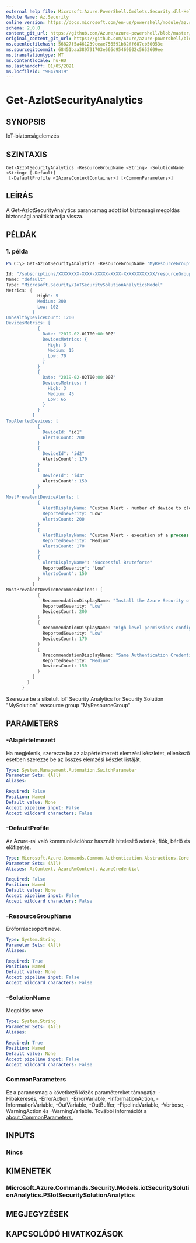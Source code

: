 ```yaml
---
external help file: Microsoft.Azure.PowerShell.Cmdlets.Security.dll-Help.xml
Module Name: Az.Security
online version: https://docs.microsoft.com/en-us/powershell/module/az.security/Get-AzIotSecurityAnalytics
schema: 2.0.0
content_git_url: https://github.com/Azure/azure-powershell/blob/master/src/Security/Security/help/Get-AzIotSecurityAnalytics.md
original_content_git_url: https://github.com/Azure/azure-powershell/blob/master/src/Security/Security/help/Get-AzIotSecurityAnalytics.md
ms.openlocfilehash: 56827f5a461239ceae756591b82ff687cb50053c
ms.sourcegitcommit: 68451baa389791703e666d95469602c5652609ee
ms.translationtype: MT
ms.contentlocale: hu-HU
ms.lasthandoff: 01/05/2021
ms.locfileid: "98479819"
---
```

# Get-AzIotSecurityAnalytics

## SYNOPSIS
IoT-biztonságelemzés

## SZINTAXIS

```
Get-AzIotSecurityAnalytics -ResourceGroupName <String> -SolutionName <String> [-Default]
 [-DefaultProfile <IAzureContextContainer>] [<CommonParameters>]
```

## LEÍRÁS
A Get-AzIotSecurityAnalytics parancsmag adott iot biztonsági megoldás biztonsági analitikát adja vissza.

## PÉLDÁK

### 1. példa
```powershell
PS C:\> Get-AzIotSecurityAnalytics -ResourceGroupName "MyResourceGroup" -SolutionName "MySolution" -Default

Id: "/subscriptions/XXXXXXXX-XXXX-XXXXX-XXXX-XXXXXXXXXXXX/resourceGroups/MyResourceGroup/providers/Microsoft.Security/iotSecuritySolutions/MySolution/analyticsModels/default"
Name: "default"
Type: "Microsoft.Security/IoTSecuritySolutionAnalyticsModel"
Metrics: {
            High": 5
            Medium: 200
            Low: 102
          }
UnhealthyDeviceCount: 1200
DevicesMetrics: [
            {
              Date: "2019-02-01T00:00:00Z"
              DevicesMetrics: {
                High: 3
                Medium: 15
                Low: 70
              }
            }
            {
              Date: "2019-02-02T00:00:00Z"
              DevicesMetrics: {
                High: 3
                Medium: 45
                Low: 65
              }
            }
          ]
TopAlertedDevices: [
            {
              DeviceId: "id1"
              AlertsCount: 200
            }
            {
              DeviceId": "id2"
              AlertsCount": 170
            }
            {
              DeviceId": "id3"
              AlertsCount": 150
            }
          ]
MostPrevalentDeviceAlerts: [
            {
              AlertDisplayName: "Custom Alert - number of device to cloud messages in AMQP protocol is not in the allowed range"
              ReportedSeverity: "Low"
              AlertsCount: 200
            }
            {
              AlertDisplayName: "Custom Alert - execution of a process that is not allowed"
              ReportedSeverity: "Medium"
              AlertsCount: 170
            }
            {
              AlertDisplayName": "Successful Bruteforce"
              ReportedSeverity": "Low"
              AlertsCount": 150
            }
          ]
MostPrevalentDeviceRecommendations: [
            {
              RecommendationDisplayName: "Install the Azure Security of Things Agent"
              ReportedSeverity: "Low"
              DevicesCount: 200
            }
            {
              RecommendationDisplayName: "High level permissions configured in Edge model twin for Edge module"
              ReportedSeverity: "Low"
              DevicesCount: 170
            }
            {
              RrecommendationDisplayName: "Same Authentication Credentials used by multiple devices"
              ReportedSeverity: "Medium"
              DevicesCount: 150
            }
          ]
        }
      }
```

Szerezze be a siketult IoT Security Analytics for Security Solution "MySolution" reasource group "MyResourceGroup"

## PARAMETERS

### -Alapértelmezett
Ha megjelenik, szerezze be az alapértelmezett elemzési készletet, ellenkező esetben szerezze be az összes elemzési készlet listáját.

```yaml
Type: System.Management.Automation.SwitchParameter
Parameter Sets: (All)
Aliases:

Required: False
Position: Named
Default value: None
Accept pipeline input: False
Accept wildcard characters: False
```

### -DefaultProfile
Az Azure-ral való kommunikációhoz használt hitelesítő adatok, fiók, bérlő és előfizetés.

```yaml
Type: Microsoft.Azure.Commands.Common.Authentication.Abstractions.Core.IAzureContextContainer
Parameter Sets: (All)
Aliases: AzContext, AzureRmContext, AzureCredential

Required: False
Position: Named
Default value: None
Accept pipeline input: False
Accept wildcard characters: False
```

### -ResourceGroupName
Erőforráscsoport neve.

```yaml
Type: System.String
Parameter Sets: (All)
Aliases:

Required: True
Position: Named
Default value: None
Accept pipeline input: False
Accept wildcard characters: False
```

### -SolutionName
Megoldás neve

```yaml
Type: System.String
Parameter Sets: (All)
Aliases:

Required: True
Position: Named
Default value: None
Accept pipeline input: False
Accept wildcard characters: False
```

### CommonParameters
Ez a parancsmag a következő közös paramétereket támogatja: -Hibakeresés, -ErrorAction, -ErrorVariable, -InformationAction, -InformationVariable, -OutVariable, -OutBuffer, -PipelineVariable, -Verbose, -WarningAction és -WarningVariable. További információt a [about_CommonParameters.](http://go.microsoft.com/fwlink/?LinkID=113216)

## INPUTS

### Nincs

## KIMENETEK

### Microsoft.Azure.Commands.Security.Models.iotSecuritySolutionAnalytics.PSIotSecuritySolutionAnalytics

## MEGJEGYZÉSEK

## KAPCSOLÓDÓ HIVATKOZÁSOK
